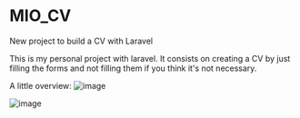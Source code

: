 # MIO_CV
New project to build a CV with Laravel

This is my personal project with laravel. It consists on creating a CV by just filling the forms and not filling them if you think it's not necessary.


A little overview:
![image](https://user-images.githubusercontent.com/105538414/182940918-b95ffae3-d292-47e2-9aec-b3f6e7837f1f.png)






![image](https://user-images.githubusercontent.com/105538414/182940932-3acd7fce-882f-4a27-8a7d-6a9b59fd3584.png)



